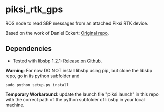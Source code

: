 # piksi_rtk_gps
ROS node to read SBP messages from an attached Piksi RTK device.


Based on the work of Daniel Eckert: [Original repo](https://bitbucket.org/Daniel-Eckert/mav_localization).


## Dependencies
  * Tested with libsbp 1.2.1: [Release on Github](https://github.com/swift-nav/libsbp/tree/v1.2.1).
  
**Warning**: For now DO NOT install libsbp using pip, but clone the libsbp repo, go in its python subfolder and
```
sudo python setup.py install
```
**Temporary Workaround**: update the launch file "piksi.launch" in this repo with the correct path of the python subfolder of libsbp in your local machine.
